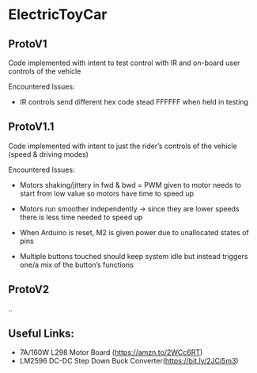 # ElectricToyCar

## ProtoV1

Code implemented with intent to test control with IR and on-board user controls of the vehicle


Encountered Issues:
* IR controls send different hex code stead FFFFFF when held in testing

## ProtoV1.1

Code implemented with intent to just the rider’s controls of the vehicle (speed & driving modes)

Encountered Issues:
* Motors shaking/jittery in fwd & bwd = PWM given to motor needs to start from low value so motors have time to speed up
* Motors run smoother independently -> since they are lower speeds there is less time needed to speed up

* When Arduino is reset, M2 is given power due to unallocated states of pins
* Multiple buttons touched should keep system idle but instead triggers one/a mix of the button’s functions

## ProtoV2

..

## Useful Links:
* 7A/160W L298 Motor Board (https://amzn.to/2WCc6RT)
* LM2596 DC-DC Step Down Buck Converter(https://bit.ly/2JCi5m3)


